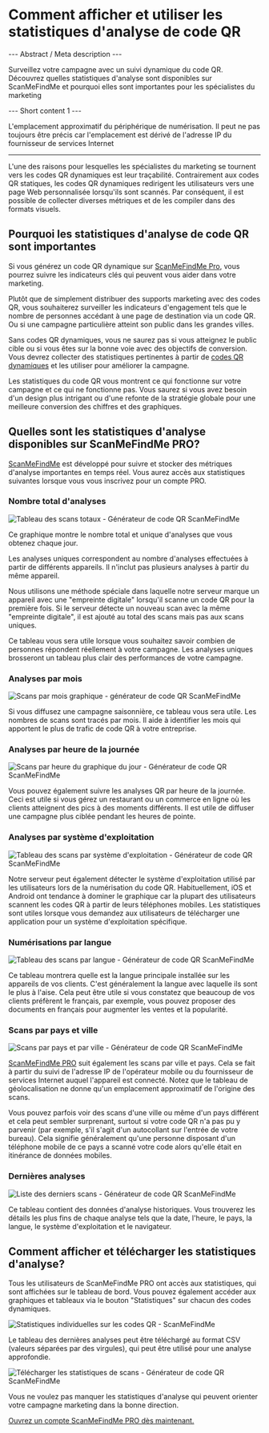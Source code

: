 <h1>Comment afficher et utiliser les statistiques d'analyse de code QR</h1>

--- Abstract / Meta description ---

Surveillez votre campagne avec un suivi dynamique du code QR. Découvrez quelles statistiques d'analyse sont disponibles sur ScanMeFindMe et pourquoi elles sont importantes pour les spécialistes du marketing

--- Short content 1 ---

L'emplacement approximatif du périphérique de numérisation. Il peut ne pas toujours être précis car l'emplacement est dérivé de l'adresse IP du fournisseur de services Internet

----------

<p>L'une des raisons pour lesquelles les spécialistes du marketing se tournent vers les codes QR dynamiques est leur traçabilité. Contrairement aux codes QR statiques, les codes QR dynamiques redirigent les utilisateurs vers une page Web personnalisée lorsqu'ils sont scannés. Par conséquent, il est possible de collecter diverses métriques et de les compiler dans des formats visuels. </p>

<h2>Pourquoi les statistiques d'analyse de code QR sont importantes</h2>

<p>Si vous générez un code QR dynamique sur <a href="#pro">ScanMeFindMe Pro</a>, vous pourrez suivre les indicateurs clés qui peuvent vous aider dans votre marketing.</p>

<p>Plutôt que de simplement distribuer des supports marketing avec des codes QR, vous souhaiterez surveiller les indicateurs d'engagement tels que le nombre de personnes accédant à une page de destination via un code QR. Ou si une campagne particulière atteint son public dans les grandes villes. </p>

<p>Sans codes QR dynamiques, vous ne saurez pas si vous atteignez le public cible ou si vous êtes sur la bonne voie avec des objectifs de conversion. Vous devrez collecter des statistiques pertinentes à partir de <a href="#about:product">codes QR dynamiques</a> et les utiliser pour améliorer la campagne.</p>

<p>Les statistiques du code QR vous montrent ce qui fonctionne sur votre campagne et ce qui ne fonctionne pas. Vous saurez si vous avez besoin d'un design plus intrigant ou d'une refonte de la stratégie globale pour une meilleure conversion des chiffres et des graphiques. </p>

<h2>Quelles sont les statistiques d'analyse disponibles sur ScanMeFindMe PRO?</h2>

<p><a href="#static:url">ScanMeFindMe</a> est développé pour suivre et stocker des métriques d'analyse importantes en temps réel. Vous aurez accès aux statistiques suivantes lorsque vous vous inscrivez pour un compte PRO.</p>

<h3>Nombre total d'analyses</h3>

<p class="imageholder">
    <img src="https://media.scanmefindme.com/blog/about_statistics/files/img 1 - total scans.png"
        alt="Tableau des scans totaux - Générateur de code QR ScanMeFindMe">
</p>

<p>Ce graphique montre le nombre total et unique d'analyses que vous obtenez chaque jour.</p>

<p>Les analyses uniques correspondent au nombre d'analyses effectuées à partir de différents appareils. Il n'inclut pas plusieurs analyses à partir du même appareil. </p>

<p>Nous utilisons une méthode spéciale dans laquelle notre serveur marque un appareil avec une "empreinte digitale" lorsqu'il scanne un code QR pour la première fois. Si le serveur détecte un nouveau scan avec la même "empreinte digitale", il est ajouté au total des scans mais pas aux scans uniques.</p>

<p>Ce tableau vous sera utile lorsque vous souhaitez savoir combien de personnes répondent réellement à votre campagne. Les analyses uniques brosseront un tableau plus clair des performances de votre campagne.</p>

<h3>Analyses par mois</h3>

<p class="imageholder">
    <img src="https://media.scanmefindme.com/blog/about_statistics/files/img 2 - scans by month.png"
        alt="Scans par mois graphique - générateur de code QR ScanMeFindMe">
</p>

<p>Si vous diffusez une campagne saisonnière, ce tableau vous sera utile. Les nombres de scans sont tracés par mois. Il aide à identifier les mois qui apportent le plus de trafic de code QR à votre entreprise. </p>

<h3>Analyses par heure de la journée</h3>

<p class="imageholder">
    <img src="https://media.scanmefindme.com/blog/about_statistics/files/img 3 - scans by hour of the day.png"
        alt="Scans par heure du graphique du jour - Générateur de code QR ScanMeFindMe">
</p>

<p>Vous pouvez également suivre les analyses QR par heure de la journée. Ceci est utile si vous gérez un restaurant ou un commerce en ligne où les clients atteignent des pics à des moments différents. Il est utile de diffuser une campagne plus ciblée pendant les heures de pointe.</p>

<h3>Analyses par système d'exploitation</h3>

<p class="imageholder">
    <img src="https://media.scanmefindme.com/blog/about_statistics/files/img 4 - scans by OS.png"
        alt="Tableau des scans par système d'exploitation - Générateur de code QR ScanMeFindMe">
</p>

<p>Notre serveur peut également détecter le système d'exploitation utilisé par les utilisateurs lors de la numérisation du code QR. Habituellement, iOS et Android ont tendance à dominer le graphique car la plupart des utilisateurs scannent les codes QR à partir de leurs téléphones mobiles. Les statistiques sont utiles lorsque vous demandez aux utilisateurs de télécharger une application pour un système d'exploitation spécifique. </p>

<h3>Numérisations par langue</h3>

<p class="imageholder">
    <img src="https://media.scanmefindme.com/blog/about_statistics/files/img 5 - scans by lang.png"
        alt="Tableau des scans par langue - Générateur de code QR ScanMeFindMe">
</p>

<p>Ce tableau montrera quelle est la langue principale installée sur les appareils de vos clients. C'est généralement la langue avec laquelle ils sont le plus à l'aise. Cela peut être utile si vous constatez que beaucoup de vos clients préfèrent le français, par exemple, vous pouvez proposer des documents en français pour augmenter les ventes et la popularité.</p>

<h3>Scans par pays et ville</h3>

<p class="imageholder">
    <img src="https://media.scanmefindme.com/blog/about_statistics/files/img 6 - scans by country and city.png"
        alt="Scans par pays et par ville - Générateur de code QR ScanMeFindMe">
</p>

<p><a href="#pro">ScanMeFindMe PRO</a> suit également les scans par ville et pays. Cela se fait à partir du suivi de l'adresse IP de l'opérateur mobile ou du fournisseur de services Internet auquel l'appareil est connecté. Notez que le tableau de géolocalisation ne donne qu'un emplacement approximatif de l'origine des scans. </p>

<p>Vous pouvez parfois voir des scans d'une ville ou même d'un pays différent et cela peut sembler surprenant, surtout si votre code QR n'a pas pu y parvenir (par exemple, s'il s'agit d'un autocollant sur l'entrée de votre bureau). Cela signifie généralement qu'une personne disposant d'un téléphone mobile de ce pays a scanné votre code alors qu'elle était en itinérance de données mobiles.</p>

<h3>Dernières analyses</h3>

<p class="imageholder">
    <img src="https://media.scanmefindme.com/blog/about_statistics/files/img 7 - last scans.png"
        alt="Liste des derniers scans - Générateur de code QR ScanMeFindMe">
</p>

<p>Ce tableau contient des données d'analyse historiques. Vous trouverez les détails les plus fins de chaque analyse tels que la date, l'heure, le pays, la langue, le système d'exploitation et le navigateur. </p>

<h2>Comment afficher et télécharger les statistiques d'analyse?</h2>

<p>Tous les utilisateurs de ScanMeFindMe PRO ont accès aux statistiques, qui sont affichées sur le tableau de bord. Vous pouvez également accéder aux graphiques et tableaux via le bouton "Statistiques" sur chacun des codes dynamiques.</p>

<p class="imageholder">
    <img src="https://media.scanmefindme.com/blog/about_statistics/files/img 8 - dynamic codes-statistic.png"
        alt="Statistiques individuelles sur les codes QR - ScanMeFindMe">
</p>

<p>Le tableau des dernières analyses peut être téléchargé au format CSV (valeurs séparées par des virgules), qui peut être utilisé pour une analyse approfondie.</p>

<p class="imageholder">
    <img src="https://media.scanmefindme.com/blog/about_statistics/files/img 7 - last scans - download as CSV.png"
        alt="Télécharger les statistiques de scans - Générateur de code QR ScanMeFindMe">
</p>

<p>Vous ne voulez pas manquer les statistiques d'analyse qui peuvent orienter votre campagne marketing dans la bonne direction.</p>

<p><a href="#pro">Ouvrez un compte ScanMeFindMe PRO dès maintenant.</a></p>
